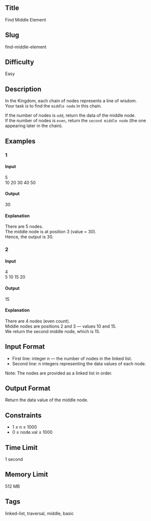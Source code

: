 ## Title  
Find Middle Element  

## Slug  
find-middle-element  

## Difficulty  
Easy  

## Description  

In the Kingdom, each chain of nodes represents a line of wisdom.  
Your task is to find the `middle node` in this chain.  

If the number of nodes is `odd`, return the data of the middle node.  
If the number of nodes is `even`, return the `second middle node` (the one appearing later in the chain).  


## Examples  

### 1  

#### Input  
5  
10 20 30 40 50  

#### Output  
30  

#### Explanation  
There are 5 nodes.  
The middle node is at position 3 (value = 30).  
Hence, the output is 30.  


### 2  

#### Input  
4  
5 10 15 20  

#### Output  
15  

#### Explanation  
There are 4 nodes (even count).  
Middle nodes are positions 2 and 3 — values 10 and 15.  
We return the second middle node, which is 15.  


## Input Format  
- First line: integer n — the number of nodes in the linked list.  
- Second line: n integers representing the data values of each node.  

Note: The nodes are provided as a linked list in order.  


## Output Format  
Return the data value of the middle node.  


## Constraints  
- 1 ≤ n ≤ 1000  
- 0 ≤ node.val ≤ 1000  


## Time Limit  
1 second  

## Memory Limit  
512 MB  


## Tags  
linked-list, traversal, middle, basic  
